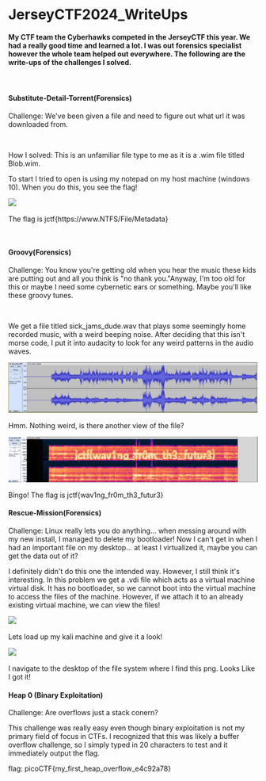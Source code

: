 # JerseyCTF2024_WriteUps
<h4>My CTF team the Cyberhawks competed in the JerseyCTF this year. We had a really good time and learned a lot. I was out forensics specialist however the whole team helped out everywhere. The following are the write-ups of the challenges I solved.</h4>
<br>
<h4>Substitute-Detail-Torrent(Forensics)</h4>
<p>Challenge: We've been given a file and need to figure out what url it was downloaded from.</p><br>
<p>How I solved: This is an unfamiliar file type to me as it is a .wim file titled Blob.wim.</p>
<p>To start I tried to open is using my notepad on my host machine (windows 10). When you do this, you see the flag!</p>
<img src="https://github.com/bbunny27/JerseyCTF2024_WriteUps/assets/143891068/eca23141-9d6f-4c51-9e39-bd569b32579d">
<p>The flag is jctf{https://www.NTFS/File/Metadata}</p>
<br>
<h4>Groovy(Forensics)</h4>
<p>Challenge: You know you're getting old when you hear the music these kids are putting out and all you think is "no thank you."Anyway, I'm too old for this or maybe I need some cybernetic ears or something. Maybe you'll like these groovy tunes.</p>
<br>
<p>We get a file titled sick_jams_dude.wav that plays some seemingly home recorded music, with a weird beeping noise. After deciding that this isn't morse code, I put it into audacity to look for any weird patterns in the audio waves.</p>
<img src="https://github.com/bbunny27/JerseyCTF2024_WriteUps/blob/main/sickjamsaudacity.PNG">
<p>Hmm. Nothing weird, is there another view of the file?</p>
<img src="https://github.com/bbunny27/JerseyCTF2024_WriteUps/blob/main/sickjamsflag.PNG">
<p>Bingo! The flag is jctf{wav1ng_fr0m_th3_futur3}</p>
<h4>Rescue-Mission(Forensics)</h4>
<p>Challenge: Linux really lets you do anything... when messing around with my new install, I managed to delete my bootloader! Now I can't get in when I had an important file on my desktop... at least I virtualized it, maybe you can get the data out of it?</p>
<p>I definitely didn't do this one the intended way. However, I still think it's interesting. In this problem we get a .vdi file which acts as a virtual machine virtual disk. It has no bootloader, so we cannot boot into the virtual machine to access the files of the machine. However, if we attach it to an already existing virtual machine, we can view the files!</p>
<img src="https://github.com/bbunny27/JerseyCTF2024_WriteUps/assets/143891068/5d258b42-12ae-4850-bdb9-018138e82fbc">
<p>Lets load up my kali machine and give it a look!</p>
<img src="https://github.com/bbunny27/JerseyCTF2024_WriteUps/assets/143891068/9853b21c-3b36-4741-a826-c1853287bc27">
<p>I navigate to the desktop of the file system where I find this png. Looks Like I got it!</p>
<h4>Heap 0 (Binary Exploitation)</h4>
<p>Challenge: Are overflows just a stack conern?</p></p>
<p>This challenge was really easy even though binary exploitation is not my primary field of focus in CTFs. I recognized that this was likely a buffer overflow challenge, so I simply typed in 20 characters to test and it immediately output the flag.</p>
<p>flag: picoCTF{my_first_heap_overflow_e4c92a78}</p>
